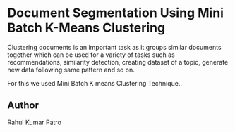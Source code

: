 # Document Segmentation Using Mini Batch K-Means Clustering

Clustering documents is an important task as it groups similar documents together which can be used for a variety of tasks such as recommendations, similarity detection, creating dataset of a topic, generate new data following same pattern and so on. 

For this we used Mini Batch K means Clustering Technique..


## Author

Rahul Kumar Patro
